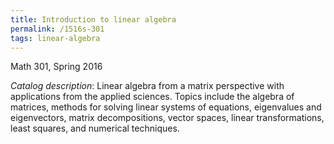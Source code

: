 ```yaml
---
title: Introduction to linear algebra
permalink: /1516s-301
tags: linear-algebra
---
```

Math 301, Spring 2016<!--more-->

*Catalog description*: Linear algebra from a matrix perspective with applications from the applied sciences. Topics include the algebra of matrices, methods for solving linear systems of equations, eigenvalues and eigenvectors, matrix decompositions, vector spaces, linear transformations, least squares, and numerical techniques.
